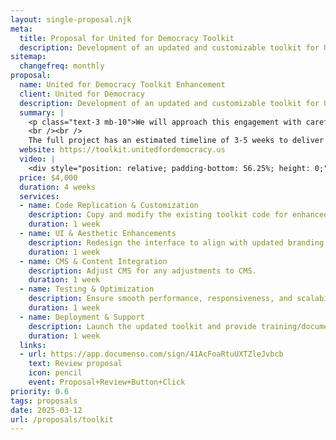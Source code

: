 ```yaml
---
layout: single-proposal.njk
meta:
  title: Proposal for United for Democracy Toolkit
  description: Development of an updated and customizable toolkit for United for Democracy.
sitemap:
  changefreq: monthly
proposal:
  name: United for Democracy Toolkit Enhancement
  client: United for Democracy
  description: Development of an updated and customizable toolkit for United for Democracy.
  summary: |
    <p class="text-3 mb-10">We will approach this engagement with careful consideration and thoughtful execution, ensuring that every phase of the process is handled with precision and purpose. By following a structured timeline with clearly defined milestones, we will ensure progress remains aligned with your vision. The investment for this work can be found in <a href="{{ proposal.links[0].url }}" target="_blank" class="link plausible-event-name=Proposal+Sign+Link+Click">your proposal</a>. 
    <br /><br />
    The full project has an estimated timeline of 3-5 weeks to deliver an effective outcome. Please feel free to read more <a href="/about" target="_blank" class="link plausible-event-name=Proposal+About+Link+Click">about us</a> or refer to our <a href="/faq" target="_blank" class="link plausible-event-name=Proposal+FAQ+Link+Click">commonly asked questions</a>.</p>
  website: https://toolkit.unitedfordemocracy.us
  video: |
    <div style="position: relative; padding-bottom: 56.25%; height: 0;"><iframe src="https://www.loom.com/embed/dd77a0472b9b4e4596b927f86c9125c7?sid=46903118-ddba-4699-8a20-8e140e209c98" frameborder="0" webkitallowfullscreen mozallowfullscreen allowfullscreen style="position: absolute; top: 0; left: 0; width: 100%; height: 100%;"></iframe></div>
  price: $4,000
  duration: 4 weeks
  services:
  - name: Code Replication & Customization
    description: Copy and modify the existing toolkit code for enhanced functionality.
    duration: 1 week
  - name: UI & Aesthetic Enhancements
    description: Redesign the interface to align with updated branding and accessibility.
    duration: 1 week
  - name: CMS & Content Integration
    description: Adjust CMS for any adjustments to CMS.
    duration: 1 week
  - name: Testing & Optimization
    description: Ensure smooth performance, responsiveness, and scalability.
    duration: 1 week
  - name: Deployment & Support
    description: Launch the updated toolkit and provide training/documentation.
    duration: 1 week
  links:
  - url: https://app.documenso.com/sign/41AcFoaRtuUXTZleJvbcb
    text: Review proposal
    icon: pencil
    event: Proposal+Review+Button+Click
priority: 0.6
tags: proposals
date: 2025-03-12
url: /proposals/toolkit
---
```

